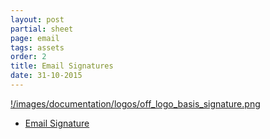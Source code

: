 ```yaml
---
layout: post
partial: sheet
page: email
tags: assets
order: 2
title: Email Signatures
date: 31-10-2015
---
```

[!/images/documentation/logos/off_logo_basis_signature.png](/images/documentation/logos/off_logo_basis_signature.png)

- [Email Signature](/images/documentation/logos/off_logo_basis_signature.png)